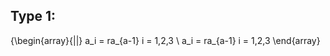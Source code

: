 ## Type 1:
{\begin{array}{||}
    a_i = ra_{a-1}       i = 1,2,3 \\
    a_i = ra_{a-1}       i = 1,2,3
\end{array}